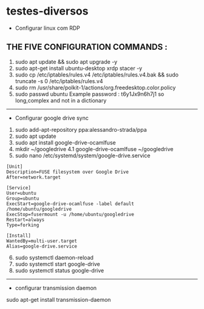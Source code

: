 # testes-diversos
- Configurar linux com RDP

THE FIVE CONFIGURATION COMMANDS :
---------------------------------
1. sudo apt update && sudo apt upgrade -y
2. sudo apt-get install ubuntu-desktop xrdp stacer -y
3. sudo cp /etc/iptables/rules.v4 /etc/iptables/rules.v4.bak && sudo truncate -s 0 /etc/iptables/rules.v4
4. sudo rm /usr/share/polkit-1/actions/org.freedesktop.color.policy
5. sudo passwd ubuntu      Example password : t6y1Jx9n6h7j1  so long,complex and not in a dictionary

---
- Configurar google drive sync

1. sudo add-apt-repository ppa:alessandro-strada/ppa
2. sudo apt update
3. sudo apt install google-drive-ocamlfuse
4. mkdir ~/googledrive
4.1	google-drive-ocamlfuse ~/googledrive
5. sudo nano /etc/systemd/system/google-drive.service
```
[Unit]
Description=FUSE filesystem over Google Drive
After=network.target

[Service]
User=ubuntu
Group=ubuntu
ExecStart=google-drive-ocamlfuse -label default /home/ubuntu/googledrive
ExecStop=fusermount -u /home/ubuntu/googledrive
Restart=always
Type=forking

[Install]
WantedBy=multi-user.target
Alias=google-drive.service
```

6. sudo systemctl daemon-reload
7. sudo systemctl start google-drive
8. sudo systemctl status google-drive

----

- configurar transmission daemon

sudo apt-get install transmission-daemon
